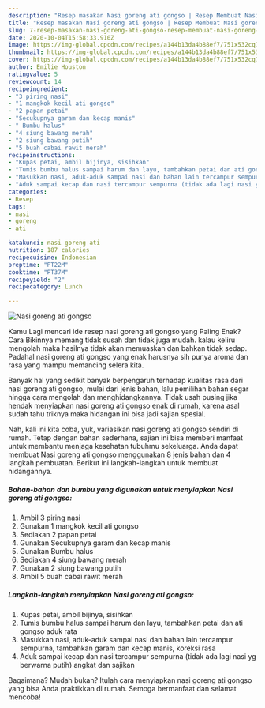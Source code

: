 ```yaml
---
description: "Resep masakan Nasi goreng ati gongso | Resep Membuat Nasi goreng ati gongso Yang Enak Dan Mudah"
title: "Resep masakan Nasi goreng ati gongso | Resep Membuat Nasi goreng ati gongso Yang Enak Dan Mudah"
slug: 7-resep-masakan-nasi-goreng-ati-gongso-resep-membuat-nasi-goreng-ati-gongso-yang-enak-dan-mudah
date: 2020-10-04T15:58:33.910Z
image: https://img-global.cpcdn.com/recipes/a144b13da4b88ef7/751x532cq70/nasi-goreng-ati-gongso-foto-resep-utama.jpg
thumbnail: https://img-global.cpcdn.com/recipes/a144b13da4b88ef7/751x532cq70/nasi-goreng-ati-gongso-foto-resep-utama.jpg
cover: https://img-global.cpcdn.com/recipes/a144b13da4b88ef7/751x532cq70/nasi-goreng-ati-gongso-foto-resep-utama.jpg
author: Emilie Houston
ratingvalue: 5
reviewcount: 14
recipeingredient:
- "3 piring nasi"
- "1 mangkok kecil ati gongso"
- "2 papan petai"
- "Secukupnya garam dan kecap manis"
- " Bumbu halus"
- "4 siung bawang merah"
- "2 siung bawang putih"
- "5 buah cabai rawit merah"
recipeinstructions:
- "Kupas petai, ambil bijinya, sisihkan"
- "Tumis bumbu halus sampai harum dan layu, tambahkan petai dan ati gongso aduk rata"
- "Masukkan nasi, aduk-aduk sampai nasi dan bahan lain tercampur sempurna, tambahkan garam dan kecap manis, koreksi rasa"
- "Aduk sampai kecap dan nasi tercampur sempurna (tidak ada lagi nasi yg berwarna putih) angkat dan sajikan"
categories:
- Resep
tags:
- nasi
- goreng
- ati

katakunci: nasi goreng ati 
nutrition: 187 calories
recipecuisine: Indonesian
preptime: "PT22M"
cooktime: "PT37M"
recipeyield: "2"
recipecategory: Lunch

---
```



![Nasi goreng ati gongso](https://img-global.cpcdn.com/recipes/a144b13da4b88ef7/751x532cq70/nasi-goreng-ati-gongso-foto-resep-utama.jpg)

Kamu Lagi mencari ide resep nasi goreng ati gongso yang Paling Enak? Cara Bikinnya memang tidak susah dan tidak juga mudah. kalau keliru mengolah maka hasilnya tidak akan memuaskan dan bahkan tidak sedap. Padahal nasi goreng ati gongso yang enak harusnya sih punya aroma dan rasa yang mampu memancing selera kita.



Banyak hal yang sedikit banyak berpengaruh terhadap kualitas rasa dari nasi goreng ati gongso, mulai dari jenis bahan, lalu pemilihan bahan segar hingga cara mengolah dan menghidangkannya. Tidak usah pusing jika hendak menyiapkan nasi goreng ati gongso enak di rumah, karena asal sudah tahu triknya maka hidangan ini bisa jadi sajian spesial.


Nah, kali ini kita coba, yuk, variasikan nasi goreng ati gongso sendiri di rumah. Tetap dengan bahan sederhana, sajian ini bisa memberi manfaat untuk membantu menjaga kesehatan tubuhmu sekeluarga. Anda dapat membuat Nasi goreng ati gongso menggunakan 8 jenis bahan dan 4 langkah pembuatan. Berikut ini langkah-langkah untuk membuat hidangannya.

<!--inarticleads1-->

##### Bahan-bahan dan bumbu yang digunakan untuk menyiapkan Nasi goreng ati gongso:

1. Ambil 3 piring nasi
1. Gunakan 1 mangkok kecil ati gongso
1. Sediakan 2 papan petai
1. Gunakan Secukupnya garam dan kecap manis
1. Gunakan  Bumbu halus
1. Sediakan 4 siung bawang merah
1. Gunakan 2 siung bawang putih
1. Ambil 5 buah cabai rawit merah




<!--inarticleads2-->

##### Langkah-langkah menyiapkan Nasi goreng ati gongso:

1. Kupas petai, ambil bijinya, sisihkan
1. Tumis bumbu halus sampai harum dan layu, tambahkan petai dan ati gongso aduk rata
1. Masukkan nasi, aduk-aduk sampai nasi dan bahan lain tercampur sempurna, tambahkan garam dan kecap manis, koreksi rasa
1. Aduk sampai kecap dan nasi tercampur sempurna (tidak ada lagi nasi yg berwarna putih) angkat dan sajikan




Bagaimana? Mudah bukan? Itulah cara menyiapkan nasi goreng ati gongso yang bisa Anda praktikkan di rumah. Semoga bermanfaat dan selamat mencoba!
